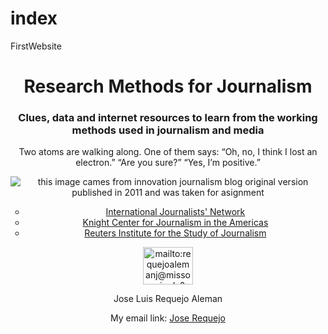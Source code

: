 # index
FirstWebsite
<!DOCTYPE html PUBLIC "-//W3C//DTD XHTML 1.0 Transitional//EN"
   "http://www.w3.org/TR/xhtml1/DTD/xhtml1-transitional.dtd">

<html xmlns="http://www.w3.org/1999/xhtml">

<header
	<title>	<h1>Research Methods for Journalism </h1></title>
	<meta http-equiv="content-type"
		content="text/html;charset=utf-8" />
</head>

<body>
<!--This is a comment. It won't show up in your browser, only in the page source-->
	<p> <h3>Clues, data and internet resources to learn from the working methods used in journalism and media</h3></p>
</body>

<body>
<!--This is a comment. It won't show up in your browser, only in the page source-->
	<p> Two atoms are walking along. One of them says:
  “Oh, no, I think I lost an electron.”
  “Are you sure?”
  “Yes, I’m positive.”</p>
</body>

<img src="http://2.bp.blogspot.com/--mZF4zD4Z1k/T4DKte_xZGI/AAAAAAAAEsk/93-xRCHWS5E/s1600/wordle.png" alt="this image cames from innovation journalism blog original version published in 2011 and was taken for asignment">

  <ul style="list-style-type:circle">
    <li><a href="http://ijnet.org">International Journalists' Network</a></li>
    <li><a href="https://knightcenter.utexas.edu">Knight Center for Journalism in the Americas</a>
</li>
    <li><a href="https://reutersinstitute.politics.ox.ac.uk">Reuters Institute for the Study of Journalism</a>
</li>
  </ul>

<p>
  <a href="default.asp">
    <img src="http://2.bp.blogspot.com/_DrsG9jHL9AY/SxksgX4BXiI/AAAAAAAAMT0/pLWpGkJAz9A/s1600-R/Ok.jpg" alt="mailto:requejoalemanj@missouri.edu?Subject=Hello%20again" style="width:80px;height:60px;border:0;">
  </a>
	<p> Jose Luis Requejo Aleman</p>
My email link:
<a href="mailto:requejoalemanj@missouri.edu?Subject=Hello%20again" target="_top">Jose Requejo</a>
</p>

</html>
